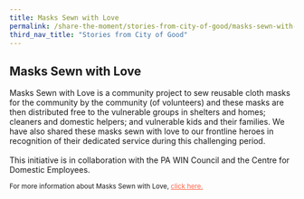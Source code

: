 ```yaml
---
title: Masks Sewn with Love
permalink: /share-the-moment/stories-from-city-of-good/masks-sewn-with-love
third_nav_title: "Stories from City of Good"
---
```

## Masks Sewn with Love

Masks Sewn with Love is a community project to sew reusable cloth masks for the community by the community (of volunteers) and these masks are then distributed free to the vulnerable groups in shelters and homes; cleaners and domestic helpers; and vulnerable kids and their families. We have also shared these masks sewn with love to our frontline heroes in recognition of their dedicated service during this challenging period.<br><br>This initiative is in collaboration with the PA WIN Council and the Centre for Domestic Employees.

<sup>For more information about Masks Sewn with Love, <a href="https://www.facebook.com/groups/MasksSewnWithLove/" style="color:tomato">click here.</a></sup>
